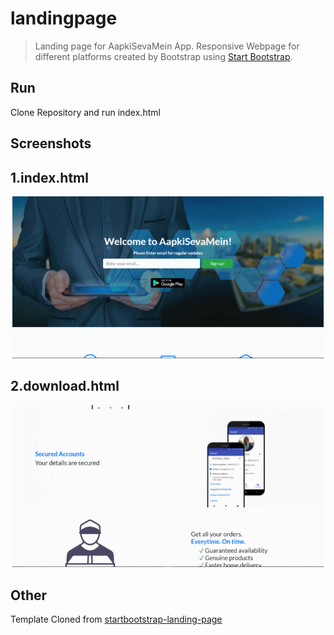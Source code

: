 # landingpage
> Landing page for AapkiSevaMein App.
> Responsive Webpage for different  platforms created by Bootstrap using [Start Bootstrap](http://startbootstrap.com/).

## Run
Clone Repository and run index.html

## Screenshots
## 1.index.html

![Demo](/img/index.gif)


## 2.download.html

![Demo](/img/download.gif)

## Other
Template Cloned from [startbootstrap-landing-page](https://github.com/BlackrockDigital/startbootstrap-landing-page)
